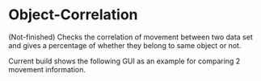 # Object-Correlation
(Not-finished) Checks the correlation of movement between two data set and gives a percentage of whether they belong to same object or not.

Current build shows the following GUI as an example for comparing 2 movement information.

